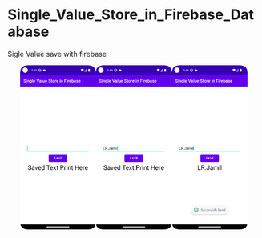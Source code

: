# Single_Value_Store_in_Firebase_Database
Sigle Value save with firebase

<div style="display: flex; flex-wrap: wrap; justify-content: center;">
    <img src="/images/ss_one.png" alt="UI Design" style="width: 30%; height: auto;">
    <img src="/images/ss_two.png" alt="UI Design" style="width: 30%; height: auto;">
    <img src="/images/ss_three.png" alt="UI Design" style="width: 30%; height: auto;">
  
</div>
